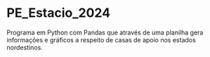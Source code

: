 # PE_Estacio_2024
Programa em Python com Pandas que através de uma planilha gera informações e gráficos a respeito de casas de apoio nos estados nordestinos.
